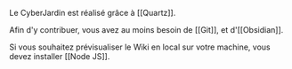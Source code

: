 Le CyberJardin est réalisé grâce à [[Quartz]]. 

Afin d'y contribuer, vous avez au moins besoin de [[Git]], et d'[[Obsidian]]. 

Si vous souhaitez prévisualiser le Wiki en local sur votre machine, vous devez installer [[Node JS]].

